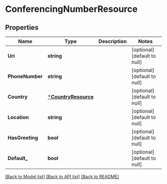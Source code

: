 # ConferencingNumberResource

## Properties
Name | Type | Description | Notes
------------ | ------------- | ------------- | -------------
**Uri** | **string** |  | [optional] [default to null]
**PhoneNumber** | **string** |  | [optional] [default to null]
**Country** | [***CountryResource**](CountryResource.md) |  | [optional] [default to null]
**Location** | **string** |  | [optional] [default to null]
**HasGreeting** | **bool** |  | [optional] [default to null]
**Default_** | **bool** |  | [optional] [default to null]

[[Back to Model list]](../README.md#documentation-for-models) [[Back to API list]](../README.md#documentation-for-api-endpoints) [[Back to README]](../README.md)


